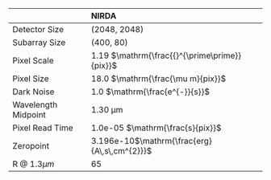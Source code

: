 |                     | NIRDA                                         |
|:--------------------|:----------------------------------------------|
| Detector Size       | (2048, 2048)                                  |
| Subarray Size       | (400, 80)                                     |
| Pixel Scale         | 1.19 $\mathrm{\frac{{}^{\prime\prime}}{pix}}$ |
| Pixel Size          | 18.0 $\mathrm{\frac{\mu m}{pix}}$             |
| Dark Noise          | 1.0 $\mathrm{\frac{e^{-}}{s}}$                |
| Wavelength Midpoint | 1.30 $\mathrm{\mu m}$                         |
| Pixel Read Time     | 1.0e-05 $\mathrm{\frac{s}{pix}}$              |
| Zeropoint           | 3.196e-10$\mathrm{\frac{erg}{A\,s\,cm^{2}}}$  |
| R @ 1.3$\mu m$      | 65                                            |